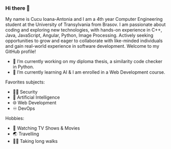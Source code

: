### Hi there 👋

My name is Cucu Ioana-Antonia and I am a 4th year Computer Engineering student at the University of Transylvania from Brasov.
I am passionate about coding and exploring new technologies, with hands-on experience in C++, Java, JavaScript, Angular, Python, Image Processing. Actively seeking opportunities to grow and eager to collaborate with like-minded individuals and gain real-world experience in software development.
Welcome to my GitHub profile!

 - 🔭 I’m currently working on my diploma thesis, a similarity code checker in Python.
 - 🌱 I’m currently learning AI & I am enrolled in a Web Development course. 

Favorites subjects:
 - 👩‍💻 Security
 - 🤖 Artificial Intelligence
 - 🌐 Web Development
 - ♾️ DevOps

Hobbies:
 - 🎥 Watching TV Shows & Movies
 - 🌏 Travelling
 - 🚶‍♀️ Taking long walks
 

